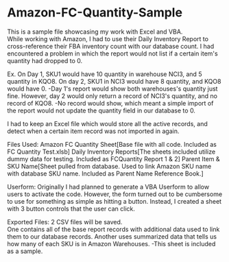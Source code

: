 # Amazon-FC-Quantity-Sample
This is a sample file showcasing my work with Excel and VBA.  
While working with Amazon, I had to use their Daily Inventory Report to cross-reference their FBA inventory count with our database count.
I had encountered a problem in which the report would not list if a certain item's quantity had dropped to 0.

Ex. On Day 1, SKU1 would have 10 quantity in warehouse NCI3, and 5 quantity in KQO8.  On day 2, SKU1 in NCI3 would have 8 quantity, and KQO8 would have 0.
		-Day 1's report would show both warehouses's quantity just fine.  However, day 2 would only return a record of NCI3's quantity, and no record of KQO8.
		-No record would show, which meant a simple import of the report would not update the quantity field in our database to 0.
		
I had to keep an Excel file which would store all the active records, and detect when a certain item record was not imported in again.

Files Used:
Amazon FC Quantity Sheet[Base file with all code.  Included as FC Quantity Test.xlsb]
Daily Inventory Reports[The sheets included utilize dummy data for testing.  Included as FCQuantity Report 1 & 2]
Parent Item & SKU Name[Sheet pulled from database.  Used to link Amazon SKU name with database SKU name.  Included as Parent Name Reference Book.]

Userform:
Originally I had planned to generate a VBA Userform to allow users to activate the code.  However, the form turned out to be cumbersome to use for something as simple as hitting a button.
Instead, I created a sheet with 3 button controls that the user can click.

Exported Files:
2 CSV files will be saved.  
	One contains all of the base report records with additional data used to link them to our database records.
	Another uses summarized data that tells us how many of each SKU is in Amazon Warehouses.
		-This sheet is included as a sample.
